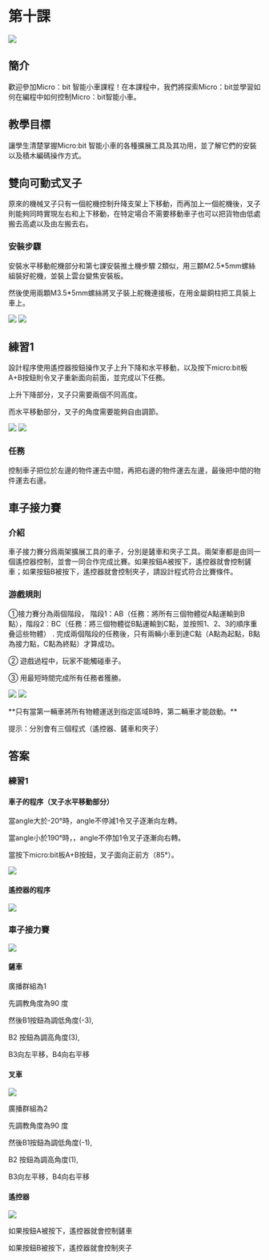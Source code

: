 # 第十課
![](pic/10/10_1.png)

## 簡介
<P>
歡迎參加Micro：bit 智能小車課程！在本課程中，我們將探索Micro：bit並學習如何在編程中如何控制Micro：bit智能小車。
<P>

## 教學目標
<P>
讓學生清楚掌握Micro:bit 智能小車的各種擴展工具及其功用，並了解它們的安裝以及積木編碼操作方式。
<P>

## 雙向可動式叉子
<P>
原來的機械叉子只有一個舵機控制升降支架上下移動，而再加上一個舵機後，叉子則能夠同時實現左右和上下移動，在特定場合不需要移動車子也可以把貨物由低處搬去高處以及由左搬去右。
<P>

### 安裝步驟
<P>
安裝水平移動舵機部分和第七課安裝推土機步驟 2類似，用三顆M2.5*5mm螺絲組裝好舵機，並裝上雲台變焦安裝板。
<P>
<P>
然後使用兩顆M3.5*5mm螺絲將叉子裝上舵機連接板，在用金屬銅柱把工具裝上車上。
<P>

![](pic/10/10_2.png)
![](pic/10/10_3.png)

## 練習1
<P>
設計程序使用遙控器按鈕操作叉子上升下降和水平移動，以及按下micro:bit板A+B按鈕則令叉子重新面向前面，並完成以下任務。
<P>
<P>
上升下降部分，叉子只需要兩個不同高度。
<P>
<P>
而水平移動部分，叉子的角度需要能夠自由調節。
<P> 

![](pic/10/10_4.png)
![](pic/10/10_5.png)

### 任務
<P>
控制車子把位於左邊的物件運去中間，再把右邊的物件運去左邊，最後把中間的物件運去右邊。
<P>

## 車子接力賽
### 介紹
<P>
車子接力賽分爲兩架擴展工具的車子，分別是鏟車和夾子工具。兩架車都是由同一個遙控器控制，並會一同合作完成比賽。如果按鈕A被按下，遙控器就會控制鏟車；如果按鈕B被按下，遙控器就會控制夾子，請設計程式符合比賽條件。
<P>

### 游戲規則
<P>
①接力賽分為兩個階段， 階段1：AB（任務：將所有三個物體從A點運輸到B點），階段2：BC（任務：將三個物體從B點運輸到C點，並按照1、2、3的順序重叠這些物體） . 完成兩個階段的任務後，只有兩輛小車到達C點（A點為起點，B點為接力點，C點為終點）才算成功。
<P>
<P>
② 遊戲過程中，玩家不能觸碰車子。
<P>
<P>
③ 用最短時間完成所有任務者獲勝。
<P>

![](pic/10/10_6.png)
![](pic/10/10_7.png)
<P>
**只有當第一輛車將所有物體運送到指定區域B時，第二輛車才能啟動。**
<P>
<P>
提示：分別會有三個程式（遙控器、鏟車和夾子） 
<P>

## 答案	
### 練習1
#### 車子的程序（叉子水平移動部分）
<P>
當angle大於-20°時，angle不停減1令叉子逐漸向左轉。
<P>
<P>
當angle小於190°時，，angle不停加1令叉子逐漸向右轉。
<P>
<P>
當按下micro:bit板A+B按鈕，叉子面向正前方（85°）。
<P>

![](pic/10/10_8.png)

#### 遙控器的程序
![](pic/10/10_9.png)

### 車子接力賽
![](pic/10/10_10.png)

#### 鏟車
<P>
廣播群組為1
<P>
<P>
先調教角度為90 度
<P>
<P>
然後B1按鈕為調低角度(-3),
<P>
<P>
B2 按鈕為調高角度(3),
<P>
<P>
B3向左平移，B4向右平移
<P>

#### 叉車
![](pic/10/10_11.png)
<P>
廣播群組為2
<P>
<P>
先調教角度為90 度
<P>
<P>
然後B1按鈕為調低角度(-1),
<P>
<P>
B2 按鈕為調高角度(1),
<P>
<P>
B3向左平移，B4向右平移
<P>

#### 遙控器
![](pic/10/10_12.png)
<P>
如果按鈕A被按下，遙控器就會控制鏟車
<P>
<P>
如果按鈕B被按下，遙控器就會控制夾子
<P>

